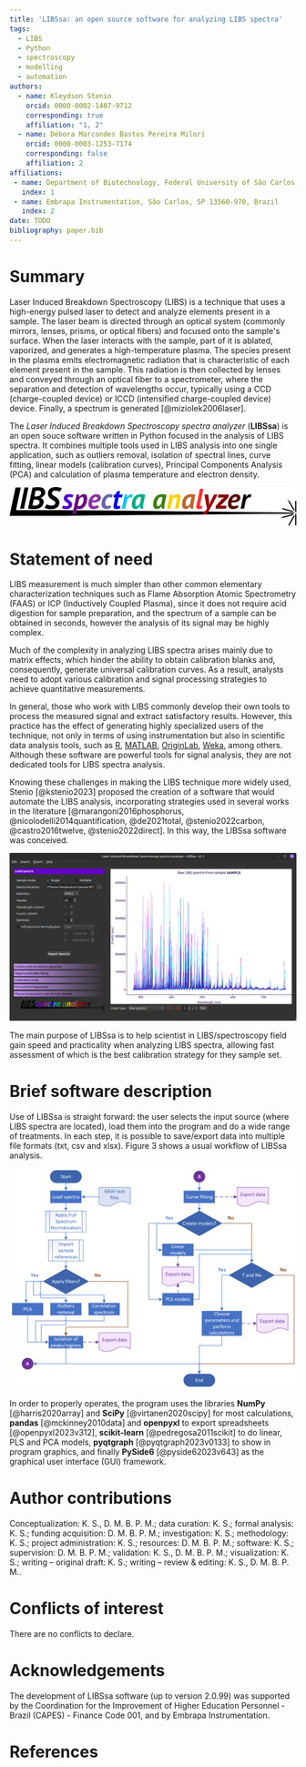 ```yaml
---
title: 'LIBSsa: an open source software for analyzing LIBS spectra'
tags:
  - LIBS
  - Python
  - spectroscopy
  - modelling
  - automation
authors:
  - name: Kleydson Stenio
    orcid: 0000-0002-1407-9712
    corresponding: true
    affiliation: "1, 2"
  - name: Débora Marcondes Bastos Pereira Milori
    orcid: 0000-0003-1253-7174
    corresponding: false
    affiliation: 2
affiliations:
 - name: Department of Biotechnology, Federal University of São Carlos, São Carlos, SP 13563-905, Brazil
   index: 1
 - name: Embrapa Instrumentation, São Carlos, SP 13560-970, Brazil
   index: 2
date: TODO
bibliography: paper.bib
---
```


# Summary

Laser Induced Breakdown Spectroscopy (LIBS) is a technique that uses a high-energy pulsed laser to detect and analyze 
elements present in a sample. The laser beam is directed through an optical system (commonly mirrors, lenses, prisms,
or optical fibers) and focused onto the sample's surface. When the laser interacts with the sample, part of it is ablated,
vaporized, and generates a high-temperature plasma. The species present in the plasma emits electromagnetic radiation
that is characteristic of each element present in the sample. This radiation is then collected by lenses and conveyed
through an optical fiber to a spectrometer, where the separation and detection of wavelengths occur, typically using a
CCD (charge-coupled device) or ICCD (intensified charge-coupled device) device. Finally, a spectrum is generated [@miziolek2006laser].

The _Laser Induced Breakdown Spectroscopy spectra analyzer_ (**LIBSsa**) is an open souce software written in Python focused in
the analysis of LIBS spectra. It combines multiple tools used in LIBS analysis into one single application, such as outliers removal,
isolation of spectral lines, curve fitting, linear models (calibration curves), Principal Components Analysis (PCA) and 
calculation of plasma temperature and electron density.

![Logo of LIBSsa. Source: [LIBSsa repository](https://github.com/kstenio/libssa/).\label{fig:1}](./pic/libssa.svg)

# Statement of need

LIBS measurement is much simpler than other common elementary characterization techniques such as Flame Absorption
Atomic Spectrometry (FAAS) or ICP (Inductively Coupled Plasma), since it does not require acid digestion for sample preparation,
and the spectrum of a sample can be obtained in seconds, however the analysis of its signal may be highly complex.

Much of the complexity in analyzing LIBS spectra arises mainly due to matrix effects, which hinder the ability to obtain 
calibration blanks and, consequently, generate universal calibration curves. As a result, analysts need to adopt various
calibration and signal processing strategies to achieve quantitative measurements.

In general, those who work with LIBS commonly develop their own tools to process the measured signal and extract satisfactory
results. However, this practice has the effect of generating highly specialized users of the technique, not only in terms
of using instrumentation but also in scientific data analysis tools, such as [R](https://www.r-project.org/),
[MATLAB](https://www.mathworks.com/products/matlab.html), [OriginLab](https://www.originlab.com/), [Weka](https://www.cs.waikato.ac.nz/ml/weka/),
among others. Although these software are powerful tools for signal analysis, they are not dedicated tools for LIBS spectra analysis.

Knowing these challenges in making the LIBS technique more widely used, Stenio [@kstenio2023] proposed the creation of a software
that would automate the LIBS analysis, incorporating strategies used in several works in the literature [@marangoni2016phosphorus, @nicolodelli2014quantification, @de2021total, @stenio2022carbon, @castro2016twelve, @stenio2022direct].
In this way, the LIBSsa software was conceived.

![LIBSsa home screen tab with spectra loaded. Source: self-authored.\label{fig:2}](./pic/libssa.png)

The main purpose of LIBSsa is to help scientist in LIBS/spectroscopy field gain speed and practicality when analyzing LIBS
spectra, allowing fast assessment of which is the best calibration strategy for they sample set.

# Brief software description

Use of LIBSsa is straight forward: the user selects the input source (where LIBS spectra are located), load them into the
program and do a wide range of treatments. In each step, it is possible to save/export data into multiple file formats 
(txt, csv and xlsx). Figure 3 shows a usual workflow of LIBSsa analysis.  

![LIBSsa working fluxogram. Source: self-authored.\label{fig:3}](./pic/libssa_fluxogram.png)

In order to properly operates, the program uses the libraries **NumPy** [@harris2020array] and **SciPy** [@virtanen2020scipy] for 
most calculations, **pandas** [@mckinney2010data] and **openpyxl** to export spreadsheets [@openpyxl2023v312], **scikit-learn** [@pedregosa2011scikit]
to do linear, PLS and PCA models, **pyqtgraph** [@pyqtgraph2023v0133] to show in program graphics, and finally **PySide6** [@pyside62023v643] as
the graphical user interface (GUI) framework.

# Author contributions

Conceptualization: K. S., D. M. B. P. M.; data curation: K. S.; formal analysis: K. S.; funding acquisition: D. M. B. P. M.;
investigation: K. S.; methodology: K. S.; project administration: K. S.; resources: D. M. B. P. M.; software: K. S.; supervision: D. M. B. P. M.;
validation: K. S., D. M. B. P. M.; visualization: K. S.; writing – original draft: K. S.; writing – review & editing: K. S., D. M. B. P. M..

# Conflicts of interest

There are no conflicts to declare.

# Acknowledgements

The development of LIBSsa software (up to version 2.0.99) was supported by the Coordination for the Improvement
of Higher Education Personnel - Brazil (CAPES) - Finance Code 001, and by Embrapa Instrumentation.

# References
